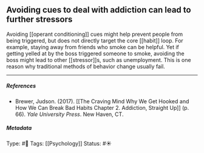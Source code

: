 ## Avoiding cues to deal with addiction can lead to further stressors  # 

Avoiding [[operant conditioning]] cues might help prevent people from being triggered, but does not directly target the core [[habit]] loop. For example, staying away from friends who smoke can be helpful. Yet if getting yelled at by the boss triggered someone to smoke, avoiding the boss might lead to other [[stressor]]s, such as unemployment. This is one reason why traditional methods of behavior change usually fail.

___

##### References

- Brewer, Judson. (2017). [[The Craving Mind Why We Get Hooked and How We Can Break Bad Habits Chapter 2. Addiction, Straight Up]] (p. 66). _Yale University Press_. New Haven, CT.

##### Metadata

Type: #🔴 
Tags: [[Psychology]]
Status: #☀️ 